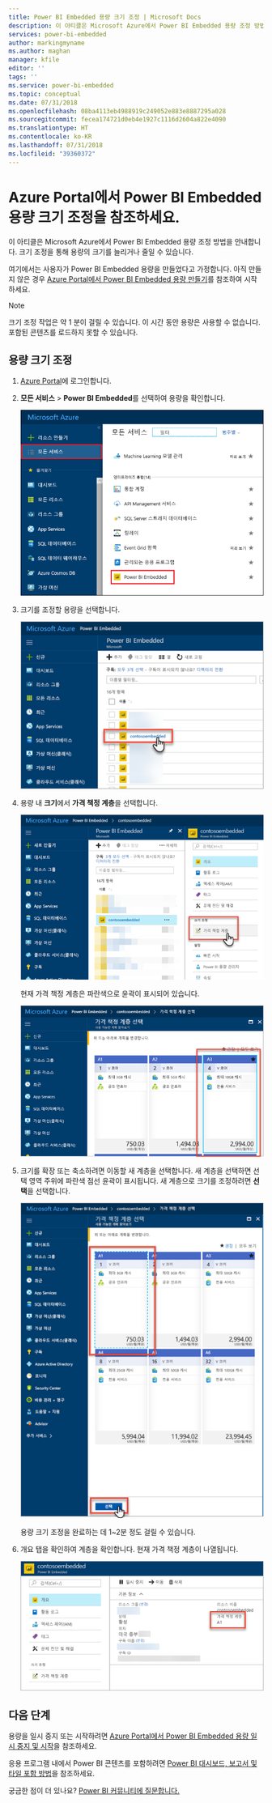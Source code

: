 ```yaml
---
title: Power BI Embedded 용량 크기 조정 | Microsoft Docs
description: 이 아티클은 Microsoft Azure에서 Power BI Embedded 용량 조정 방법을 안내합니다.
services: power-bi-embedded
author: markingmyname
ms.author: maghan
manager: kfile
editor: ''
tags: ''
ms.service: power-bi-embedded
ms.topic: conceptual
ms.date: 07/31/2018
ms.openlocfilehash: 08ba4113eb4988919c249052e883e8887295a028
ms.sourcegitcommit: fecea174721d0eb4e1927c1116d2604a822e4090
ms.translationtype: HT
ms.contentlocale: ko-KR
ms.lasthandoff: 07/31/2018
ms.locfileid: "39360372"
---
```

# <a name="scale-your-power-bi-embedded-capacity-in-the-azure-portal"></a>Azure Portal에서 Power BI Embedded 용량 크기 조정을 참조하세요.

이 아티클은 Microsoft Azure에서 Power BI Embedded 용량 조정 방법을 안내합니다. 크기 조정을 통해 용량의 크기를 늘리거나 줄일 수 있습니다.

여기에서는 사용자가 Power BI Embedded 용량을 만들었다고 가정합니다. 아직 만들지 않은 경우 [Azure Portal에서 Power BI Embedded 용량 만들기](azure-pbie-create-capacity.md)를 참조하여 시작하세요.

> [!NOTE]
> 크기 조정 작업은 약 1 분이 걸릴 수 있습니다. 이 시간 동안 용량은 사용할 수 없습니다. 포함된 콘텐츠를 로드하지 못할 수 있습니다.

## <a name="scale-a-capacity"></a>용량 크기 조정

1. [Azure Portal](https://portal.azure.com/)에 로그인합니다.

2. **모든 서비스** > **Power BI Embedded**를 선택하여 용량을 확인합니다.

    ![Azure Portal 내 모든 서비스](media/azure-pbie-scale-capacity/azure-portal-more-services.png)

3. 크기를 조정할 용량을 선택합니다.

    ![Azure Portal 내 Power BI Embedded 용량](media/azure-pbie-scale-capacity/azure-portal-capacity-list.png)

4. 용량 내 **크기**에서 **가격 책정 계층**을 선택합니다.

    ![크기의 가격 책정 계층](media/azure-pbie-scale-capacity/azure-portal-scale-pricing-tier.png)

    현재 가격 책정 계층은 파란색으로 윤곽이 표시되어 있습니다.

    ![파란색으로 윤곽이 표시된 현재 가격 책정 계층](media/azure-pbie-scale-capacity/azure-portal-current-tier.png)

5. 크기를 확장 또는 축소하려면 이동할 새 계층을 선택합니다. 새 계층을 선택하면 선택 영역 주위에 파란색 점선 윤곽이 표시됩니다. 새 계층으로 크기를 조정하려면 **선택**을 선택합니다.

    ![새 계층 선택](media/azure-pbie-scale-capacity/azure-portal-select-new-tier.png)

    용량 크기 조정을 완료하는 데 1~2분 정도 걸릴 수 있습니다.

6. 개요 탭을 확인하여 계층을 확인합니다. 현재 가격 책정 계층이 나열됩니다.

    ![현재 계층 확인](media/azure-pbie-scale-capacity/azure-portal-confirm-tier.png)

## <a name="next-steps"></a>다음 단계

용량을 일시 중지 또는 시작하려면 [Azure Portal에서 Power BI Embedded 용량 일시 중지 및 시작](azure-pbie-pause-start.md)을 참조하세요.

응용 프로그램 내에서 Power BI 콘텐츠를 포함하려면 [Power BI 대시보드, 보고서 및 타일 포함 방법](https://powerbi.microsoft.com/documentation/powerbi-developer-embedding-content/)을 참조하세요.

궁금한 점이 더 있나요? [Power BI 커뮤니티에 질문합니다.](http://community.powerbi.com/)
